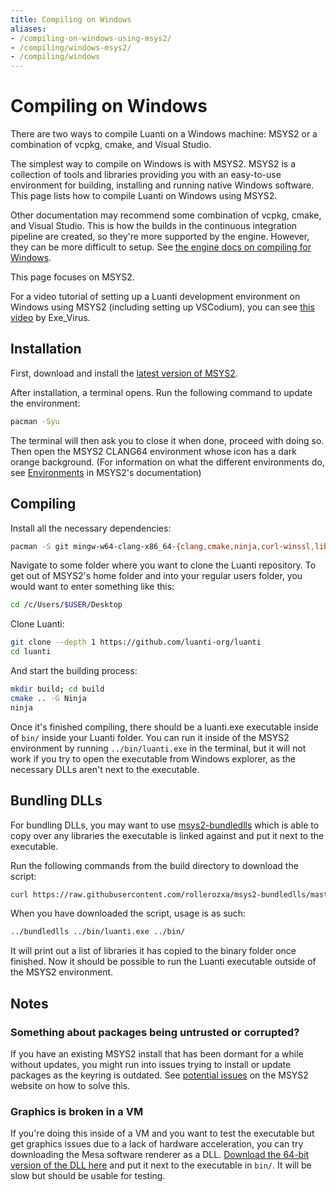 ```yaml
---
title: Compiling on Windows
aliases:
- /compiling-on-windows-using-msys2/
- /compiling/windows-msys2/
- /compiling/windows
---
```


# Compiling on Windows

There are two ways to compile Luanti on a Windows machine: MSYS2 or a combination of vcpkg, cmake, and Visual Studio.

The simplest way to compile on Windows is with MSYS2. MSYS2 is a collection of tools and libraries providing you with an easy-to-use environment for building, installing and running native Windows software. This page lists how to compile Luanti on Windows using MSYS2.

Other documentation may recommend some combination of vcpkg, cmake, and Visual Studio. This is how the builds in the continuous integration pipeline are created, so they're more supported by the engine. However, they can be more difficult to setup. See [the engine docs on compiling for Windows](https://github.com/luanti-org/luanti/blob/master/doc/compiling/windows.md).

This page focuses on MSYS2.

For a video tutorial of setting up a Luanti development environment on Windows using MSYS2 (including setting up VSCodium), you can see [this video](https://www.youtube.com/watch?v=y8eWDzLNa3E) by Exe_Virus.

## Installation
First, download and install the [latest version of MSYS2](https://www.msys2.org/).

After installation, a terminal opens. Run the following command to update the environment:

```bash
pacman -Syu
```

The terminal will then ask you to close it when done, proceed with doing so. Then open the MSYS2 CLANG64 environment whose icon has a dark orange background. (For information on what the different environments do, see [Environments](https://www.msys2.org/docs/environments/) in MSYS2's documentation)

## Compiling
Install all the necessary dependencies:

```bash
pacman -S git mingw-w64-clang-x86_64-{clang,cmake,ninja,curl-winssl,libpng,libjpeg-turbo,freetype,libogg,libvorbis,sqlite3,openal,zstd,gettext,luajit,SDL2}
```

Navigate to some folder where you want to clone the Luanti repository. To get out of MSYS2's home folder and into your regular users folder, you would want to enter something like this:

```bash
cd /c/Users/$USER/Desktop
```

Clone Luanti:

```bash
git clone --depth 1 https://github.com/luanti-org/luanti
cd luanti
```

And start the building process:

```bash
mkdir build; cd build
cmake .. -G Ninja
ninja
```

Once it's finished compiling, there should be a luanti.exe executable inside of `bin/` inside your Luanti folder. You can run it inside of the MSYS2 environment by running `../bin/luanti.exe` in the terminal, but it will not work if you try to open the executable from Windows explorer, as the necessary DLLs aren't next to the executable.

## Bundling DLLs
For bundling DLLs, you may want to use [msys2-bundledlls](https://github.com/rollerozxa/msys2-bundledlls) which is able to copy over any libraries the executable is linked against and put it next to the executable.

Run the following commands from the build directory to download the script:

```bash
curl https://raw.githubusercontent.com/rollerozxa/msys2-bundledlls/master/bundledlls > ../bundledlls
```

When you have downloaded the script, usage is as such:

```bash
../bundledlls ../bin/luanti.exe ../bin/
```

It will print out a list of libraries it has copied to the binary folder once finished. Now it should be possible to run the Luanti executable outside of the MSYS2 environment.

## Notes

### Something about packages being untrusted or corrupted?
If you have an existing MSYS2 install that has been dormant for a while without updates, you might run into issues trying to install or update packages as the keyring is outdated. See [potential issues](https://www.msys2.org/docs/updating/#potential-issues) on the MSYS2 website on how to solve this.

### Graphics is broken in a VM
If you're doing this inside of a VM and you want to test the executable but get graphics issues due to a lack of hardware acceleration, you can try downloading the Mesa software renderer as a DLL. [Download the 64-bit version of the DLL here](https://fdossena.com/?p=mesa/index.frag) and put it next to the executable in `bin/`. It will be slow but should be usable for testing.
